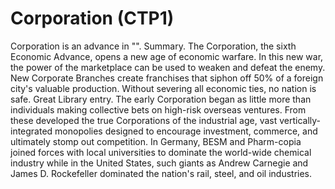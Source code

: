 # Corporation (CTP1)

Corporation is an advance in "".
Summary.
The Corporation, the sixth Economic Advance, opens a new age of economic warfare. In this new war, the power of the marketplace can be used to weaken and defeat the enemy. New Corporate Branches create franchises that siphon off 50% of a foreign city's valuable production. Without severing all economic ties, no nation is safe.
Great Library entry.
The early Corporation began as little more than individuals making collective bets on high-risk overseas ventures. From these developed the true Corporations of the industrial age, vast vertically-integrated monopolies designed to encourage investment, commerce, and ultimately stomp out competition. In Germany, BESM and Pharm-copia joined forces with local universities to dominate the world-wide chemical industry while in the United States, such giants as Andrew Carnegie and James D. Rockefeller dominated the nation's rail, steel, and oil industries.